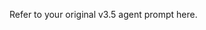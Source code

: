 <!-- moved from agents/qgis_agent_v3.5.md; content preserved by plugin user -->
Refer to your original v3.5 agent prompt here.
